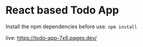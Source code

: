# React based Todo App

Install the npm dependencies before use.
`npm install`

live: https://todo-app-7x6.pages.dev/
